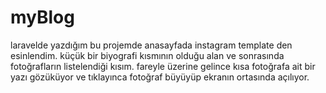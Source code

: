 # myBlog
 laravelde yazdığım bu projemde anasayfada  instagram template den esinlendim. küçük bir biyografi kısmının olduğu alan ve sonrasında fotoğrafların listelendiği kısım. fareyle üzerine gelince kısa fotoğrafa ait bir yazı gözüküyor ve tıklayınca fotoğraf büyüyüp ekranın ortasında açılıyor.
